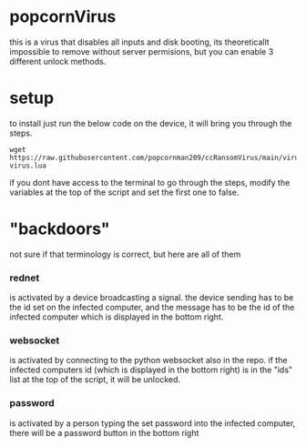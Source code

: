 # popcornVirus
this is a virus that disables all inputs and disk booting, its theoreticallt impossible to remove without server permisions, but you can enable 3 different unlock methods.
# setup
to install just run the below code on the device, it will bring you through the steps.
```
wget https://raw.githubusercontent.com/popcornman209/ccRansomVirus/main/virus.lua
virus.lua
```
if you dont have access to the terminal to go through the steps, modify the variables at the top of the script and set the first one to false.
# "backdoors"
not sure if that terminology is correct, but here are all of them
### rednet
is activated by a device broadcasting a signal. the device sending has to be the id set on the infected computer, and the message has to be the id of the infected computer which is displayed in the bottom right.
### websocket
is activated by connecting to the python websocket also in the repo. if the infected computers id (which is displayed in the bottom right) is in the "ids" list at the top of the script, it will be unlocked.
### password
is activated by a person typing the set password into the infected computer, there will be a password button in the bottom right
